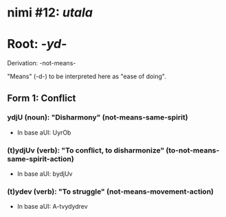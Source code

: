 # nimi #12: *utala*
# Root: *-yd-*
Derivation: -not-means-

"Means" (-d-) to be interpreted here as "ease of doing".

## Form 1: Conflict
### ydjU (noun): "Disharmony" (not-means-same-spirit)
* In base aUI: UyrOb
### (t)ydjUv (verb): "To conflict, to disharmonize" (to-not-means-same-spirit-action)
* In base aUI: bydjUv
### (t)ydev (verb): "To struggle" (not-means-movement-action)
* In base aUI: A-tvydydrev

